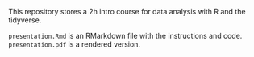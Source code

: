 This repository stores a 2h intro course for data analysis with R and the tidyverse.

`presentation.Rmd` is an RMarkdown file with the instructions and code. `presentation.pdf` is a rendered version.